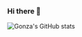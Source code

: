 ### Hi there 👋

![Gonza's GitHub stats](https://github-readme-stats.vercel.app/api?username=Gonzaa3007&show_icons=true&theme=tokyonight)

<!--
**Gonzaa3007/Gonzaa3007** is a ✨ _special_ ✨ repository because its `README.md` (this file) appears on your GitHub profile.

Here are some ideas to get you started:

- 🔭 I’m currently working on ...
- 🌱 I’m currently learning ...
- 👯 I’m looking to collaborate on ...
- 🤔 I’m looking for help with ...
- 💬 Ask me about ...
- 📫 How to reach me: ...
- 😄 Pronouns: ...
- ⚡ Fun fact: ...
-->
